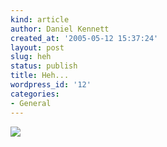 ```yaml
---
kind: article
author: Daniel Kennett
created_at: '2005-05-12 15:37:24'
layout: post
slug: heh
status: publish
title: Heh...
wordpress_id: '12'
categories:
- General
---
```


<img src="/pictures/haxor.jpg"/>